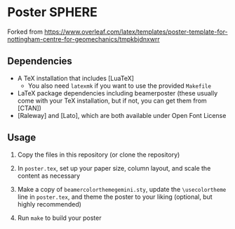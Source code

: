 # Poster SPHERE

Forked from https://www.overleaf.com/latex/templates/poster-template-for-nottingham-centre-for-geomechanics/tmpkbjdnxwrr

## Dependencies

* A TeX installation that includes [LuaTeX]
    * You also need `latexmk` if you want to use the provided `Makefile`
* LaTeX package dependencies including beamerposter (these usually come with
  your TeX installation, but if not, you can get them from [CTAN])
* [Raleway] and [Lato], which are both available under Open Font License

## Usage

1. Copy the files in this repository (or clone the repository)

2. In `poster.tex`, set up your paper size, column layout, and scale the
   content as necessary

3. Make a copy of `beamercolorthemegemini.sty`, update the `\usecolortheme`
   line in `poster.tex`, and theme the poster to your liking (optional, but
   highly recommended)

4. Run `make` to build your poster

